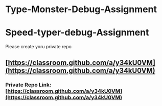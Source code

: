 # Type-Monster-Debug-Assignment

# Speed-typer-debug-Assignment
Please create yoru private repo 
## [https://classroom.github.com/a/y34kU0VM](https://classroom.github.com/a/y34kU0VM)

### Private Repo Link: [https://classroom.github.com/a/y34kU0VM](https://classroom.github.com/a/y34kU0VM)

